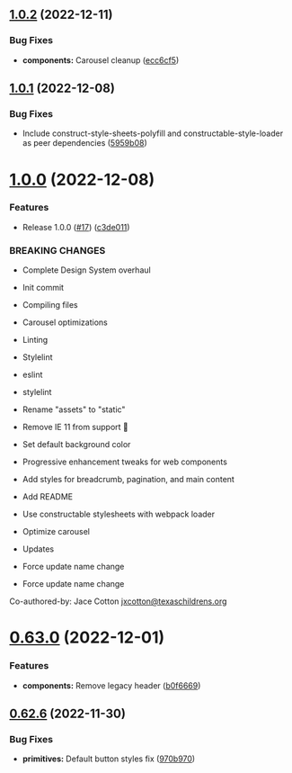 ## [1.0.2](https://github.com/jacecotton/tcds/compare/v1.0.1...v1.0.2) (2022-12-11)


### Bug Fixes

* **components:** Carousel cleanup ([ecc6cf5](https://github.com/jacecotton/tcds/commit/ecc6cf546e7092a048ce916a1974934ebe32af24))



## [1.0.1](https://github.com/jacecotton/tcds/compare/v1.0.0...v1.0.1) (2022-12-08)


### Bug Fixes

* Include construct-style-sheets-polyfill and constructable-style-loader as peer dependencies ([5959b08](https://github.com/jacecotton/tcds/commit/5959b088a9e3f655fd29b2952496987523cf5e54))



# [1.0.0](https://github.com/jacecotton/tcds/compare/v0.63.0...v1.0.0) (2022-12-08)


### Features

* Release 1.0.0 ([#17](https://github.com/jacecotton/tcds/issues/17)) ([c3de011](https://github.com/jacecotton/tcds/commit/c3de01109892b936467109b42b726fe6f155d778))


### BREAKING CHANGES

* Complete Design System overhaul

* Init commit

* Compiling files

* Carousel optimizations

* Linting

* Stylelint

* eslint

* stylelint

* Rename "assets" to "static"

* Remove IE 11 from support 🥳

* Set default background color

* Progressive enhancement tweaks for web components

* Add styles for breadcrumb, pagination, and main content

* Add README

* Use constructable stylesheets with webpack loader

* Optimize carousel

* Updates

* Force update name change

* Force update name change

Co-authored-by: Jace Cotton <jxcotton@texaschildrens.org>



# [0.63.0](https://github.com/jacecotton/tcds/compare/v0.62.6...v0.63.0) (2022-12-01)


### Features

* **components:** Remove legacy header ([b0f6669](https://github.com/jacecotton/tcds/commit/b0f666963418a7535ad12be096e2eab340395b28))



## [0.62.6](https://github.com/jacecotton/tcds/compare/v0.62.5...v0.62.6) (2022-11-30)


### Bug Fixes

* **primitives:** Default button styles fix ([970b970](https://github.com/jacecotton/tcds/commit/970b970572f47fe705980de5c6092a41f3442be2))



